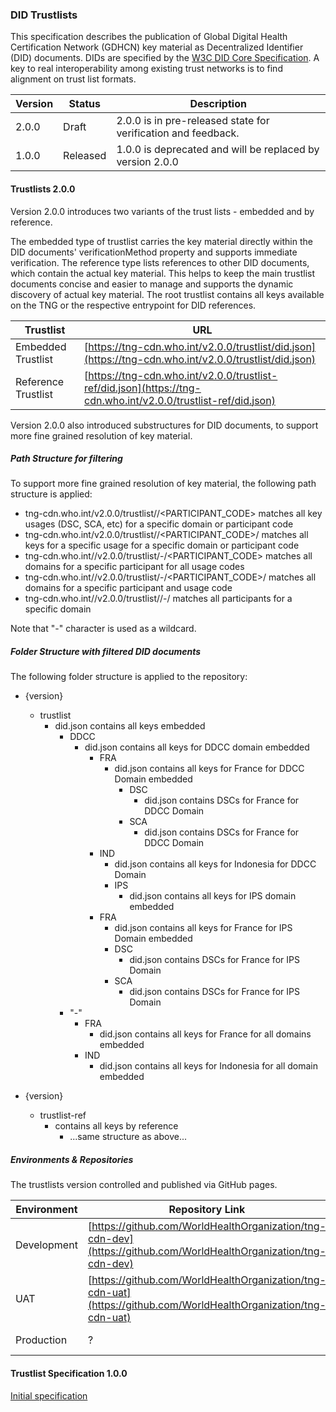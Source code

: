 ### DID Trustlists

This specification describes the publication of Global Digital Health Certification Network (GDHCN) key material as Decentralized Identifier (DID) documents. DIDs are specified by the [W3C DID Core Specification](https://www.w3.org/TR/did-core/).
A key to real interoperability among existing trust networks is to find alignment on trust list formats.

| Version | Status   | Description                                                   |
|---------|----------|---------------------------------------------------------------|
| 2.0.0   | Draft    | 2.0.0 is in pre-released state for verification and feedback. |
| 1.0.0   | Released | 1.0.0 is deprecated and will be replaced by version 2.0.0     |

#### Trustlists 2.0.0

Version 2.0.0 introduces two variants of the trust lists - embedded and by reference.

The embedded type of trustlist carries the key material directly within the DID documents' verificationMethod property and supports immediate verification.
The reference type lists references to other DID documents, which contain the actual key material. This helps to keep the main trustlist documents concise and easier to manage and supports the dynamic discovery of actual key material.
The root trustlist contains all keys available on the TNG or the respective entrypoint for DID references.

| Trustlist           | URL                                                                                                            |
|---------------------|----------------------------------------------------------------------------------------------------------------|
| Embedded Trustlist  | [https://tng-cdn.who.int/v2.0.0/trustlist/did.json](https://tng-cdn.who.int/v2.0.0/trustlist/did.json)         |
| Reference Trustlist | [https://tng-cdn.who.int/v2.0.0/trustlist-ref/did.json](https://tng-cdn.who.int/v2.0.0/trustlist-ref/did.json) |

Version 2.0.0 also introduced substructures for DID documents, to support more fine grained resolution of key material. 

##### Path Structure for filtering

To support more fine grained resolution of key material, the following path structure is applied:

* tng-cdn.who.int/v2.0.0/trustlist/<DOMAIN>/<PARTICIPANT_CODE> matches all key usages (DSC, SCA, etc) for a specific domain or participant code
* tng-cdn.who.int/v2.0.0/trustlist/<DOMAIN>/<PARTICIPANT_CODE>/<USAGE> matches all keys for a specific usage for a specific domain or participant code
* tng-cdn.who.int//v2.0.0/trustlist/-/<PARTICIPANT_CODE> matches all domains for a specific participant for all usage codes
* tng-cdn.who.int//v2.0.0/trustlist/-/<PARTICIPANT_CODE>/<USAGE> matches all domains for a specific participant and usage code
* tng-cdn.who.int//v2.0.0/trustlist/<DOMAIN>/-/<USAGE> matches all participants for a specific domain

Note that "-" character is used as a wildcard.

##### Folder Structure with filtered DID documents

 The following folder structure is applied to the repository:

* {version}
    * trustlist
        * did.json contains all keys embedded
            * DDCC
                * did.json contains all keys for DDCC domain embedded
                    * FRA
                        * did.json contains all keys for France for DDCC Domain embedded
                            * DSC
                                * did.json contains DSCs for France for DDCC Domain
                            * SCA
                                * did.json contains DSCs for France for DDCC Domain
                    * IND
                        * did.json contains all keys for Indonesia for DDCC Domain
                        * IPS
                            * did.json contains all keys for IPS domain embedded
                    * FRA
                        * did.json contains all keys for France for IPS Domain embedded
                        * DSC
                            * did.json contains DSCs for France for IPS Domain
                        * SCA
                            * did.json contains DSCs for France for IPS Domain
            * "-"
                * FRA
                    * did.json contains all keys for France for all domains embedded
                * IND
                    * did.json contains all keys for Indonesia for all domain embedded

* {version}
    * trustlist-ref
        * contains all keys by reference
            * ...same structure as above...

##### Environments & Repositories

The trustlists version controlled and published via GitHub pages.

| Environment | Repository Link                                                                                                  | Pages Link                                                                                                    |
|-------------|------------------------------------------------------------------------------------------------------------------|---------------------------------------------------------------------------------------------------------------|
| Development | [https://github.com/WorldHealthOrganization/tng-cdn-dev](https://github.com/WorldHealthOrganization/tng-cdn-dev) | [https://worldhealthorganization.github.io/tng-cdn-dev](https://worldhealthorganization.github.io/tng-cdn-dev) |
| UAT         | [https://github.com/WorldHealthOrganization/tng-cdn-uat](https://github.com/WorldHealthOrganization/tng-cdn-uat) | [https://tng-cdn-uat.who.int](https://tng-cdn-uat.who.int)                                                    |
| Production  | ?                                                                                                                | [https://tng-cdn.who.int](https://tng-cdn.who.int)                                                            |


#### Trustlist Specification 1.0.0

[Initial specification](https://github.com/WorldHealthOrganization/ddcc-trust/blob/main/TrustListSpecification.md#leading-contender-did-document)
